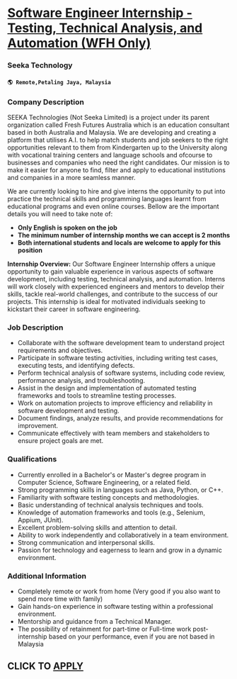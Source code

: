 # [Software Engineer Internship - Testing, Technical Analysis, and Automation (WFH Only)](https://www.remotewlb.com/apply/software-engineer-internship-testing-technical-analysis-and-automation-wfh-only-108463)  
### Seeka Technology  
#### `🌎 Remote,Petaling Jaya, Malaysia`  

### **Company Description**

SEEKA Technologies (Not Seeka Limited) is a project under its parent organization called Fresh Futures Australia which is an education consultant based in both Australia and Malaysia. We are developing and creating a platform that utilises A.I. to help match students and job seekers to the right opportunities relevant to them from Kindergarten up to the University along with vocational training centers and language schools and ofcourse to businesses and companies who need the right candidates. Our mission is to make it easier for anyone to find, filter and apply to educational institutions and companies in a more seamless manner.

We are currently looking to hire and give interns the opportunity to put into practice the technical skills and programming languages learnt from educational programs and even online courses. Bellow are the important details you will need to take note of:

  *  **Only English is spoken on the job**
  *  **The minimum number of internship months we can accept is 2 months**
  *  **Both international students and locals are welcome to apply for this position**

 **Internship Overview:** Our Software Engineer Internship offers a unique opportunity to gain valuable experience in various aspects of software development, including testing, technical analysis, and automation. Interns will work closely with experienced engineers and mentors to develop their skills, tackle real-world challenges, and contribute to the success of our projects. This internship is ideal for motivated individuals seeking to kickstart their career in software engineering.

###  **Job Description**

  * Collaborate with the software development team to understand project requirements and objectives.
  * Participate in software testing activities, including writing test cases, executing tests, and identifying defects.
  * Perform technical analysis of software systems, including code review, performance analysis, and troubleshooting.
  * Assist in the design and implementation of automated testing frameworks and tools to streamline testing processes.
  * Work on automation projects to improve efficiency and reliability in software development and testing.
  * Document findings, analyze results, and provide recommendations for improvement.
  * Communicate effectively with team members and stakeholders to ensure project goals are met.

###  **Qualifications**

  * Currently enrolled in a Bachelor's or Master's degree program in Computer Science, Software Engineering, or a related field.
  * Strong programming skills in languages such as Java, Python, or C++.
  * Familiarity with software testing concepts and methodologies.
  * Basic understanding of technical analysis techniques and tools.
  * Knowledge of automation frameworks and tools (e.g., Selenium, Appium, JUnit).
  * Excellent problem-solving skills and attention to detail.
  * Ability to work independently and collaboratively in a team environment.
  * Strong communication and interpersonal skills.
  * Passion for technology and eagerness to learn and grow in a dynamic environment.

###  **Additional Information**

  * Completely remote or work from home (Very good if you also want to spend more time with family)
  * Gain hands-on experience in software testing within a professional environment.
  * Mentorship and guidance from a Technical Manager.
  * The possibility of retainment for part-time or Full-time work post-internship based on your performance, even if you are not based in Malaysia

  
## CLICK TO [APPLY](https://www.remotewlb.com/apply/software-engineer-internship-testing-technical-analysis-and-automation-wfh-only-108463)

